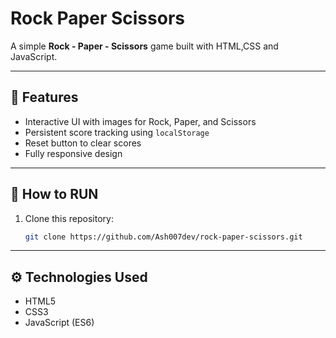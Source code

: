 # Rock Paper Scissors

A simple **Rock - Paper - Scissors** game built with HTML,CSS and JavaScript.

---

## 🎯 Features
- Interactive UI with images for Rock, Paper, and Scissors
- Persistent score tracking using `localStorage`
- Reset button to clear scores
- Fully responsive design

---


## 🚀 How to RUN

1. Clone this repository: 

    ```bash
    git clone https://github.com/Ash007dev/rock-paper-scissors.git
    ```

---

## ⚙️ Technologies Used
- HTML5
- CSS3
- JavaScript (ES6)

